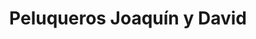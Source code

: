 ---
title: "Peluqueros Joaquín y David"
url: /almendralejo/peluqueros-joaquin-y-david/
shop: peluquería
---